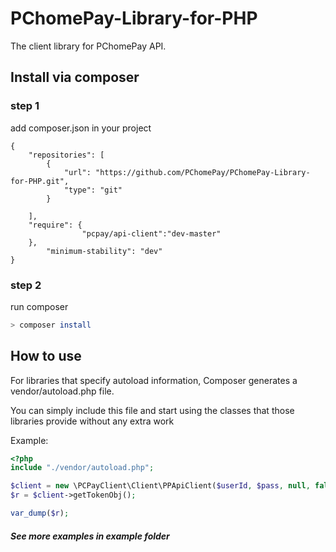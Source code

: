 # PChomePay-Library-for-PHP

The client library for PChomePay API.

## Install  via composer

### step 1

add composer.json in your project

```
{
    "repositories": [
        {
            "url": "https://github.com/PChomePay/PChomePay-Library-for-PHP.git",
            "type": "git"
        }

    ],
    "require": {
                "pcpay/api-client":"dev-master"
    },
       	"minimum-stability": "dev"
}
```

### step 2
run composer

```bash
> composer install

```

## How to use

For libraries that specify autoload information, Composer generates a vendor/autoload.php file. 

You can simply include this file and start using the classes that those libraries provide without any extra work

Example: 
```php
<?php
include "./vendor/autoload.php";

$client = new \PCPayClient\Client\PPApiClient($userId, $pass, null, false, true);
$r = $client->getTokenObj();

var_dump($r);
```

##### See more examples in example folder